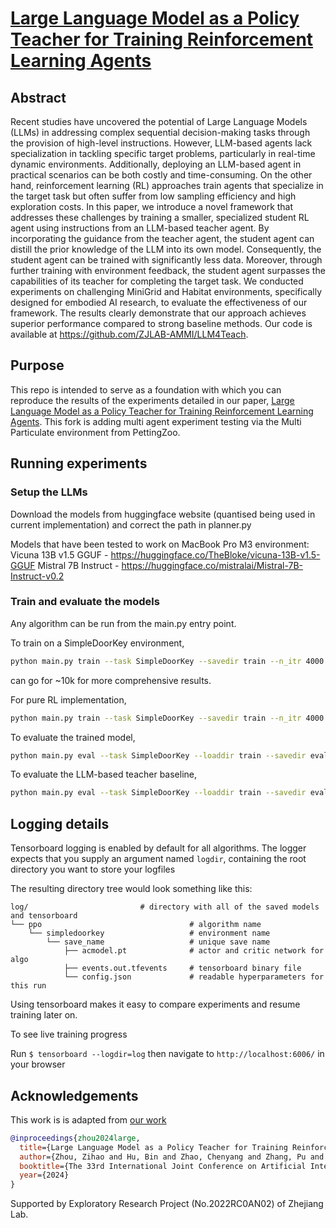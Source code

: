 # [Large Language Model as a Policy Teacher for Training Reinforcement Learning Agents](https://arxiv.org/abs/2311.13373)

## Abstract 
Recent studies have uncovered the potential of Large Language Models (LLMs) in addressing complex sequential decision-making tasks through the provision of high-level instructions. However, LLM-based agents lack specialization in tackling specific target problems, particularly in real-time dynamic environments. Additionally, deploying an LLM-based agent in practical scenarios can be both costly and time-consuming. On the other hand, reinforcement learning (RL) approaches train agents that specialize in the target task but often suffer from low sampling efficiency and high exploration costs. In this paper, we introduce a novel framework that addresses these challenges by training a smaller, specialized student RL agent using instructions from an LLM-based teacher agent. By incorporating the guidance from the teacher agent, the student agent can distill the prior knowledge of the LLM into its own model. Consequently, the student agent can be trained with significantly less data. Moreover, through further training with environment feedback, the student agent surpasses the capabilities of its teacher for completing the target task. We conducted experiments on challenging MiniGrid and Habitat environments, specifically designed for embodied AI research, to evaluate the effectiveness of our framework. The results clearly demonstrate that our approach achieves superior performance compared to strong baseline methods. Our code is available at https://github.com/ZJLAB-AMMI/LLM4Teach.

## Purpose
This repo is intended to serve as a foundation with which you can reproduce the results of the experiments detailed in our paper, [Large Language Model as a Policy Teacher for Training Reinforcement Learning Agents](https://arxiv.org/abs/2311.13373). This fork is adding multi agent experiment testing via the Multi Particulate environment from PettingZoo. 


## Running experiments
### Setup the LLMs

Download the models from huggingface website (quantised being used in current implementation) and correct the path in planner.py

Models that have been tested to work on MacBook Pro M3 environment:
Vicuna 13B v1.5 GGUF - https://huggingface.co/TheBloke/vicuna-13B-v1.5-GGUF
Mistral 7B Instruct - https://huggingface.co/mistralai/Mistral-7B-Instruct-v0.2


### Train and evaluate the models
Any algorithm can be run from the main.py entry point.

To train on a SimpleDoorKey environment,

```bash
python main.py train --task SimpleDoorKey --savedir train --n_itr 4000 --use_teacher_policy
```

can go for ~10k for more comprehensive results. 


For pure RL implementation,

```bash
python main.py train --task SimpleDoorKey --savedir train --n_itr 4000
```


<!--to train with given query result from LLM as teacher,

```bash
python main.py train --task SimpleDoorKey --savedir train --offline_planner
```-->

To evaluate the trained model,

```bash
python main.py eval --task SimpleDoorKey --loaddir train --savedir eval
```

To evaluate the LLM-based teacher baseline,
```bash
python main.py eval --task SimpleDoorKey --loaddir train --savedir eval --eval_teacher
```

## Logging details 
Tensorboard logging is enabled by default for all algorithms. The logger expects that you supply an argument named ```logdir```, containing the root directory you want to store your logfiles

The resulting directory tree would look something like this:
```
log/                         # directory with all of the saved models and tensorboard 
└── ppo                                 # algorithm name
    └── simpledoorkey                   # environment name
        └── save_name                   # unique save name 
            ├── acmodel.pt              # actor and critic network for algo
            ├── events.out.tfevents     # tensorboard binary file
            └── config.json             # readable hyperparameters for this run
```

Using tensorboard makes it easy to compare experiments and resume training later on.

To see live training progress

Run ```$ tensorboard --logdir=log``` then navigate to ```http://localhost:6006/``` in your browser

## Acknowledgements
This work is is adapted from 
 [our work](https://arxiv.org/abs/2311.13373) 
```bibtex
@inproceedings{zhou2024large,
  title={Large Language Model as a Policy Teacher for Training Reinforcement Learning Agents},
  author={Zhou, Zihao and Hu, Bin and Zhao, Chenyang and Zhang, Pu and Liu, Bin},
  booktitle={The 33rd International Joint Conference on Artificial Intelligence (IJCAI 2024)},
  year={2024}
}
```

Supported by Exploratory Research Project (No.2022RC0AN02) of Zhejiang Lab.
